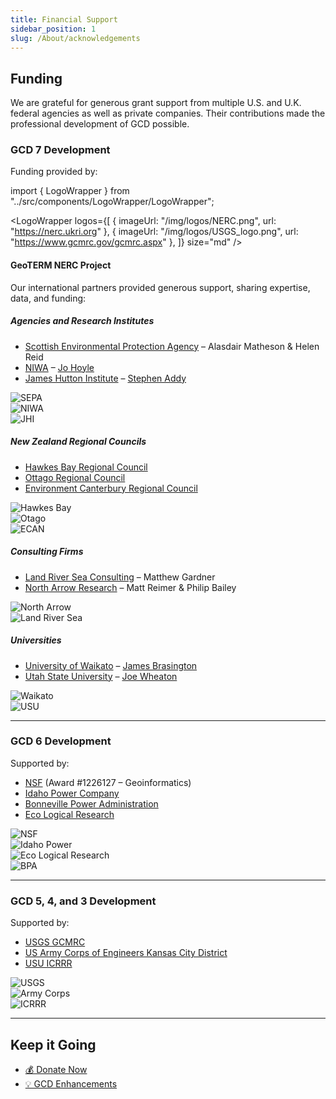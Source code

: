 ```yaml
---
title: Financial Support
sidebar_position: 1
slug: /About/acknowledgements
---
```


## Funding

We are grateful for generous grant support from multiple U.S. and U.K. federal agencies as well as private companies. Their contributions made the professional development of GCD possible.

### GCD 7 Development

Funding provided by:

import { LogoWrapper } from "../src/components/LogoWrapper/LogoWrapper";

<LogoWrapper
  logos={[
    { 
      imageUrl: "/img/logos/NERC.png", 
      url: "https://nerc.ukri.org"
    },
    {
      imageUrl: "/img/logos/USGS_logo.png", 
      url: "https://www.gcmrc.gov/gcmrc.aspx" 
    },
  ]}
  size="md"
/>

#### GeoTERM NERC Project

Our international partners provided generous support, sharing expertise, data, and funding:

##### Agencies and Research Institutes

* [Scottish Environmental Protection Agency](https://www.sepa.org.uk) – Alasdair Matheson & Helen Reid
* [NIWA](https://www.niwa.co.nz/) – [Jo Hoyle](https://www.niwa.co.nz/people/jo-hoyle)
* [James Hutton Institute](https://www.hutton.ac.uk) – [Stephen Addy](https://www.hutton.ac.uk/staff/stephen-addy)

![SEPA](/img/logos/SEPA_Logo.png)<br />
![NIWA](/img/logos/NIWA.jpg)<br />
![JHI](/img/logos/jhi.png)

##### New Zealand Regional Councils

* [Hawkes Bay Regional Council](https://www.hbrc.govt.nz/)
* [Ottago Regional Council](https://www.orc.govt.nz/)
* [Environment Canterbury Regional Council](https://www.ecan.govt.nz/)

![Hawkes Bay](/img/logos/HawkesBay.png)<br />
![Otago](/img/logos/OtagoRegionalCouncil_Logo.png)<br />
![ECAN](/img/logos/EnvironmentCanterbury_Logo.png)

##### Consulting Firms

* [Land River Sea Consulting](http://www.landriversea.com/) – Matthew Gardner
* [North Arrow Research](http://northarrowresearch.com) – Matt Reimer & Philip Bailey

![North Arrow](/img/logos/NA_Logo_150pxTall.png)<br />
![Land River Sea](/img/logos/LandRiverSea.png)

##### Universities

* [University of Waikato](https://www.waikato.ac.nz) – [James Brasington](https://www.waikato.ac.nz/staff-profiles/people/jbrasing)
* [Utah State University](https://qcnr.usu.edu) – [Joe Wheaton](http://www.joewheaton.org)

![Waikato](/img/logos/Waikato_Logo.png)<br />
![USU](/img/logos/etal.png)

---

### GCD 6 Development

Supported by:

* [NSF](https://www.nsf.gov/awardsearch/showAward?AWD_ID=1226127) (Award #1226127 – Geoinformatics)
* [Idaho Power Company](https://www.idahopower.com/about-us/environmental-stewardship/)
* [Bonneville Power Administration](https://www.bpa.gov/efw/Pages/default.aspx)
* [Eco Logical Research](https://www.eco-logical-research.com/)

![NSF](/img/logos/nsf1.gif)<br />
![Idaho Power](/img/logos/IPC_GreenOnTransparent.png)<br />
![Eco Logical Research](/img/logos/ELRLogo.png)<br />
![BPA](/img/logos/bpaTransparent.png)

---

### GCD 5, 4, and 3 Development

Supported by:

* [USGS GCMRC](https://www.gcmrc.gov/gcmrc.aspx)
* [US Army Corps of Engineers Kansas City District](https://www.nwk.usace.army.mil)
* [USU ICRRR](https://www.cnr.usu.edu/icrrr/)

![USGS](/img/logos/USGS_logo.png)<br />
![Army Corps](/img/logos/612px-US-ArmyCorpsOfEngineers-Logo.svg.png)<br />
![ICRRR](/img/logos/ICRRR-Logo_64.gif)

---

## Keep it Going

* [💰 Donate Now](/Download/future-feature-request#want-to-donate-to-the-cause)<br />
* [💡 GCD Enhancements](/Download/future-feature-request#making-feature-requests)
